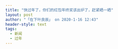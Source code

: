 ```yaml
---
title: "快过年了，你们的红包年终奖该出炉了，赶紧晒一晒"
layout: post
author: "「在下叶良辰」 on 2020-1-16 12:43"
header-style: text
tags:
  - 新闻
  - 过年
---
```


<head></head>
<body>
 <br>
</body>



